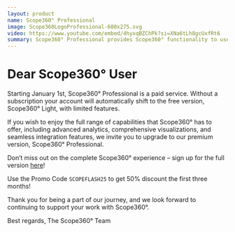 ```yaml
---
layout: product
name: Scope360° Professional
image: Scope360LogoProfessional-600x275.svg
video: https://www.youtube.com/embed/4hyxqBZChPk?si=XNa6tLh8gcUxfRt6
summary: Scope360° Professional provides Scope360° functionality to users without the need for a enterprise config.
---
```


# Dear Scope360° User

Starting January 1st, Scope360° Professional is a paid service. Without a subscription your account will automatically shift to the free version, Scope360° Light, with limited features.

If you wish to enjoy the full range of capabilities that Scope360° has to offer, including advanced analytics, comprehensive visualizations, and seamless integration features, we invite you to upgrade to our premium version, Scope360° Professional.

Don’t miss out on the complete Scope360° experience – sign up for the full version [here](/s360User.html)!

Use the Promo Code `SCOPEFLASH25` to get 50% discount the first three months!

Thank you for being a part of our journey, and we look forward to continuing to support your work with Scope360°.

Best regards,
The Scope360° Team
